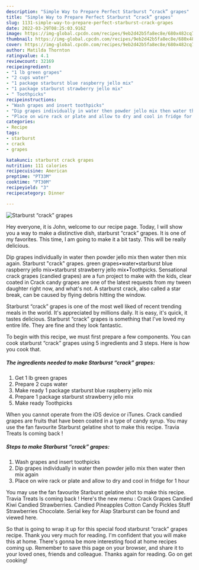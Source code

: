 ```yaml
---
description: "Simple Way to Prepare Perfect Starburst “crack” grapes"
title: "Simple Way to Prepare Perfect Starburst “crack” grapes"
slug: 1131-simple-way-to-prepare-perfect-starburst-crack-grapes
date: 2022-03-29T08:25:03.916Z
image: https://img-global.cpcdn.com/recipes/9eb2d42b5fa8ec8e/680x482cq70/starburst-crack-grapes-recipe-main-photo.jpg
thumbnail: https://img-global.cpcdn.com/recipes/9eb2d42b5fa8ec8e/680x482cq70/starburst-crack-grapes-recipe-main-photo.jpg
cover: https://img-global.cpcdn.com/recipes/9eb2d42b5fa8ec8e/680x482cq70/starburst-crack-grapes-recipe-main-photo.jpg
author: Matilda Thornton
ratingvalue: 4.1
reviewcount: 32169
recipeingredient:
- "1 lb green grapes"
- "2 cups water"
- "1 package starburst blue raspberry jello mix"
- "1 package starburst strawberry jello mix"
- " Toothpicks"
recipeinstructions:
- "Wash grapes and insert toothpicks"
- "Dip grapes individually in water then powder jello mix then water then mix again"
- "Place on wire rack or plate and allow to dry and cool in fridge for 1 hour"
categories:
- Recipe
tags:
- starburst
- crack
- grapes

katakunci: starburst crack grapes 
nutrition: 111 calories
recipecuisine: American
preptime: "PT33M"
cooktime: "PT30M"
recipeyield: "3"
recipecategory: Dinner

---
```



![Starburst “crack” grapes](https://img-global.cpcdn.com/recipes/9eb2d42b5fa8ec8e/680x482cq70/starburst-crack-grapes-recipe-main-photo.jpg)

Hey everyone, it is John, welcome to our recipe page. Today, I will show you a way to make a distinctive dish, starburst “crack” grapes. It is one of my favorites. This time, I am going to make it a bit tasty. This will be really delicious.

Dip grapes individually in water then powder jello mix then water then mix again. Starburst &#34;crack&#34; grapes. green grapes•water•starburst blue raspberry jello mix•starburst strawberry jello mix•Toothpicks. Sensational crack grapes (candied grapes) are a fun project to make with the kids, clear coated in Crack candy grapes are one of the latest requests from my tween daughter right now, and what&#39;s not. A starburst crack, also called a star break, can be caused by flying debris hitting the window.

Starburst “crack” grapes is one of the most well liked of recent trending meals in the world. It's appreciated by millions daily. It is easy, it's quick, it tastes delicious. Starburst “crack” grapes is something that I've loved my entire life. They are fine and they look fantastic.


To begin with this recipe, we must first prepare a few components. You can cook starburst “crack” grapes using 5 ingredients and 3 steps. Here is how you cook that.

<!--inarticleads1-->

##### The ingredients needed to make Starburst “crack” grapes:

1. Get 1 lb green grapes
1. Prepare 2 cups water
1. Make ready 1 package starburst blue raspberry jello mix
1. Prepare 1 package starburst strawberry jello mix
1. Make ready  Toothpicks


When you cannot operate from the iOS device or iTunes. Crack candied grapes are fruits that have been coated in a type of candy syrup. You may use the fan favourite Starburst gelatine shot to make this recipe. Travia Treats Is coming back ! 

<!--inarticleads2-->

##### Steps to make Starburst “crack” grapes:

1. Wash grapes and insert toothpicks
1. Dip grapes individually in water then powder jello mix then water then mix again
1. Place on wire rack or plate and allow to dry and cool in fridge for 1 hour


You may use the fan favourite Starburst gelatine shot to make this recipe. Travia Treats Is coming back ! Here&#39;s the new menu : Crack Grapes Candied Kiwi Candied Strawberries. Candied Pineapples Cotton Candy Pickles Stuff Strawberries Chocolate. Serial key for Alap Starburst can be found and viewed here. 

So that is going to wrap it up for this special food starburst “crack” grapes recipe. Thank you very much for reading. I'm confident that you will make this at home. There's gonna be more interesting food at home recipes coming up. Remember to save this page on your browser, and share it to your loved ones, friends and colleague. Thanks again for reading. Go on get cooking!
